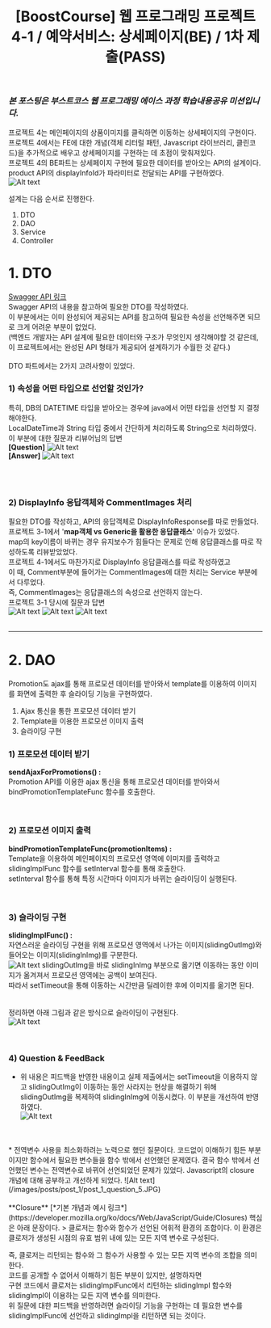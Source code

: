 ﻿---
layout: post
title: '[BoostCourse] 웹 프로그래밍 프로젝트 4-1 / 예약서비스: 상세페이지(BE) / 1차 제출(PASS)'
tags: [BoostCourse]
image: '/images/posts/boostcourse.JPG'
---

### *본 포스팅은 부스트코스 웹 프로그래밍 에이스 과정 학습내용공유 미션입니다.*  


프로젝트 4는 메인페이지의 상품이미지를 클릭하면 이동하는 상세페이지의 구현이다.  
프로젝트 4에서는 FE에 대한 개념(객체 리터럴 패턴, Javascript 라이브러리, 클린코드)을 추가적으로 배우고 상세페이지를 구현하는 데 초점이 맞춰져있다.  
프로젝트 4의 BE파트는 상세페이지 구현에 필요한 데이터를 받아오는 API의 설계이다.  
product API의 displayInfoId가 파라미터로 전달되는 API를 구현하였다.  
![Alt text](/images/posts/post_2/post_2_api.JPG)
  
설계는 다음 순서로 진행한다.  
1. DTO  
2. DAO  
3. Service  
4. Controller  
  
# 1. DTO

[Swagger API 링크](http://49.236.147.192:9090/swagger-ui.html)  
Swagger API의 내용을 참고하여 필요한 DTO를 작성하였다.  
이 부분에서는 이미 완성되어 제공되는 API를 참고하여 필요한 속성을 선언해주면 되므로 크게 어려운 부분이 없었다.  
(백엔드 개발자는 API 설계에 필요한 데이터와 구조가 무엇인지 생각해야할 것 같은데, 이 프로젝트에서는 완성된 API 형태가 제공되어 설계하기가 수월한 것 같다.)  
<br/>
DTO 파트에서는 2가지 고려사항이 있었다.  
### 1) 속성을 어떤 타입으로 선언할 것인가?
특히, DB의 DATETIME 타입을 받아오는 경우에 java에서 어떤 타입을 선언할 지 결정해야한다.  
LocalDateTime과 String 타입 중에서 간단하게 처리하도록 String으로 처리하였다.
이 부분에 대한 질문과 리뷰어님의 답변  
**[Question]**
![Alt text](/images/posts/post_2/post_2_question_1.JPG)
<br/>
**[Answer]**
![Alt text](/images/posts/post_2/post_2_question_1_answer.JPG)

<br/><br/>

### 2) DisplayInfo 응답객체와 CommentImages 처리
필요한 DTO를 작성하고, API의 응답객체로 DisplayInfoResponse를 따로 만들었다.  
프로젝트 3-1에서 '**map객체 vs Generic을 활용한 응답클래스**' 이슈가 있었다.  
map의 key이름이 바뀌는 경우 유지보수가 힘들다는 문제로 인해 응답클래스를 따로 작성하도록 리뷰받았었다.  
프로젝트 4-1에서도 마찬가지로 DisplayInfo 응답클래스를 따로 작성하였고  
이 때, Comment부분에 들어가는 CommentImages에 대한 처리는 Service 부분에서 다루었다.  
즉, CommentImages는 응답클래스의 속성으로 선언하지 않는다.  
프로젝트 3-1 당시에 질문과 답변  
![Alt text](/images/posts/post_2/post_2_question_2_answer.JPG)
![Alt text](/images/posts/post_2/post_2_question_3.JPG)
![Alt text](/images/posts/post_2/post_2_question_3_answer.JPG)
<br/><br/>



*****



# 2. DAO

Promotion도 ajax를 통해 프로모션 데이터를 받아와서 template를 이용하여 이미지를 화면에 출력한 후 슬라이딩 기능을 구현하였다.  
1) Ajax 통신을 통한 프로모션 데이터 받기  
2) Template을 이용한 프로모션 이미지 출력  
3) 슬라이딩 구현  

### 1) 프로모션 데이터 받기
**sendAjaxForPromotions() :**  
Promotion API를 이용한 ajax 통신을 통해 프로모션 데이터를 받아와서 bindPromotionTemplateFunc 함수를 호출한다.

<br/>

### 2) 프로모션 이미지 출력
**bindPromotionTemplateFunc(promotionItems) :**  
Template을 이용하여 메인페이지의 프로모션 영역에 이미지를 출력하고 slidingImplFunc 함수를 setInterval 함수를 통해 호출한다.  
setInterval 함수를 통해 특정 시간마다 이미지가 바뀌는 슬라이딩이 실행된다. 

<br/>

### 3) 슬라이딩 구현
**slidingImplFunc() :**  
자연스러운 슬라이딩 구현을 위해 프로모션 영역에서 나가는 이미지(slidingOutImg)와 들어오는 이미지(slidingInImg)를 구분한다.  
![Alt text](/images/posts/post_1/post_1_promotion_1.JPG)
slidingOutImg을 바로 slidingInImg 부분으로 옮기면 이동하는 동안 이미지가 옮겨져서 프로모션 영역에는 공백이 보여진다.  
따라서 setTimeout을 통해 이동하는 시간만큼 딜레이한 후에 이미지를 옮기면 된다.  
<br/>
<br/>
정리하면 아래 그림과 같은 방식으로 슬라이딩이 구현된다.  
![Alt text](/images/posts/post_1/post_1_promotion_2.JPG)

<br/>

### 4) Question & FeedBack
* 위 내용은 피드백을 반영한 내용이고 실제 제출에서는 setTimeout을 이용하지 않고 slidingOutImg이 이동하는 동안 사라지는 현상을 해결하기 위해 
slidingOutImg을 복제하여 slidingInImg에 이동시켰다. 이 부분을 개선하여 반영하였다.  
![Alt text](/images/posts/post_1/post_1_question_4.JPG)
<br/>
<br/>
* 전역변수 사용을 최소화하려는 노력으로 했던 질문이다. 코드없이 이해하기 힘든 부분이지만 함수에서 필요한 변수들을 함수 밖에서 선언했던 문제였다.  
결국 함수 밖에서 선언했던 변수는 전역변수로 바뀌어 선언되었던 문제가 있었다.  
Javascript의 closure 개념에 대해 공부하고 개선하게 되었다.
![Alt text](/images/posts/post_1/post_1_question_5.JPG)
<br/>
<br/>
**Closure**  
 [*기본 개념과 예시 링크*](https://developer.mozilla.org/ko/docs/Web/JavaScript/Guide/Closures)  
 핵심은 아래 문장이다.  
 > 클로저는 함수와 함수가 선언된 어휘적 환경의 조합이다. 이 환경은 클로저가 생성된 시점의 유효 범위 내에 있는 모든 지역 변수로 구성된다.  

 즉, 클로저는 리턴되는 함수와 그 함수가 사용할 수 있는 모든 지역 변수의 조합을 의미한다.  
 코드를 공개할 수 없어서 이해하기 힘든 부분이 있지만, 설명하자면  
 구현 코드에서 클로저는 slidingImplFunc에서 리턴하는 slidingImpl 함수와 slidingImpl이 이용하는 모든 지역 변수를 의미한다.  
 위 질문에 대한 피드백을 반영하려면 슬라이딩 기능을 구현하는 데 필요한 변수를 slidingImplFunc에 선언하고 slidingImpl을 리턴하면 되는 것이다.
